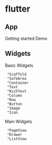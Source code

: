 # flutter

## App
   Getting started
   Demo

## Widgets
   Basic Widgets
   
     °Scaffold 
     °SafeArea
     °Container
     °Text
     °RichText
     °Column
     °Row
     °Button
     °Image
     °Icon
     
   Main Widgets
   
     °PageView  
     °Drawer
     °ListView
